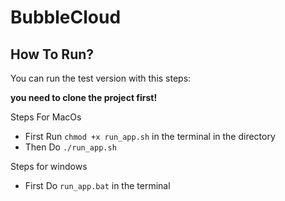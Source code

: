 # BubbleCloud

## How To Run?
You can run the test version with this steps:

**you need to clone the project first!**

Steps For MacOs
- First Run ```chmod +x run_app.sh``` in the terminal in the directory
- Then Do ```./run_app.sh```

Steps for windows
- First Do ```run_app.bat``` in the terminal
